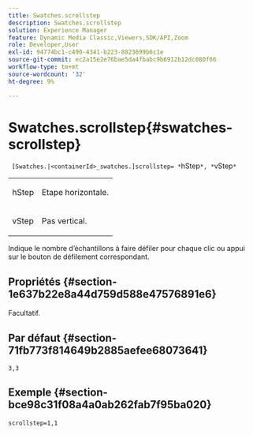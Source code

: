 ```yaml
---
title: Swatches.scrollstep
description: Swatches.scrollstep
solution: Experience Manager
feature: Dynamic Media Classic,Viewers,SDK/API,Zoom
role: Developer,User
exl-id: 94774bc1-c490-4341-b223-8823699b6c1e
source-git-commit: ec2a15e2e76bae5da4fbabc9b6912b12dc080f66
workflow-type: tm+mt
source-wordcount: '32'
ht-degree: 9%

---
```


# Swatches.scrollstep{#swatches-scrollstep}

` [Swatches.|<containerId>_swatches.]scrollstep= *`hStep`*, *`vStep`*`

<table id="table_DC890B3CAB6847318081AC74424147B9"> 
 <tbody> 
  <tr> 
   <td> <p> <span class="codeph"> <span class="varname"> hStep</span> </span> </p> </td> 
   <td> <p>Etape horizontale. </p> </td> 
  </tr> 
  <tr> 
   <td> <p> <span class="codeph"> <span class="varname"> vStep</span> </span> </p> </td> 
   <td> <p>Pas vertical. </p> </td> 
  </tr> 
 </tbody> 
</table>

Indique le nombre d’échantillons à faire défiler pour chaque clic ou appui sur le bouton de défilement correspondant.

## Propriétés {#section-1e637b22e8a44d759d588e47576891e6}

Facultatif.

## Par défaut {#section-71fb773f814649b2885aefee68073641}

`3,3`

## Exemple {#section-bce98c31f08a4a0ab262fab7f95ba020}

`scrollstep=1,1`
